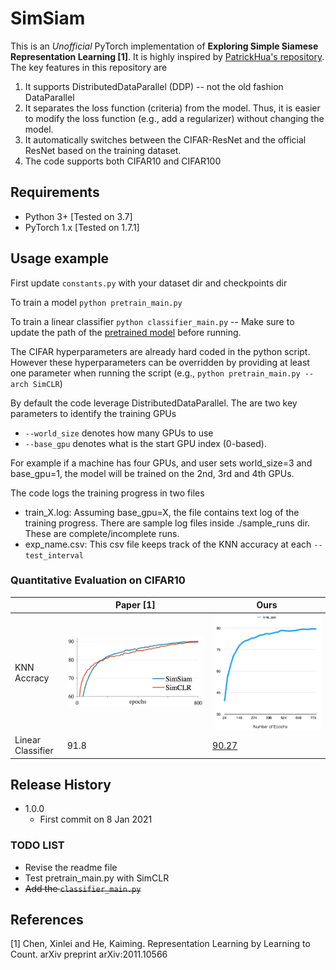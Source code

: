 # SimSiam
This is an _Unofficial_ PyTorch implementation of **Exploring Simple Siamese Representation Learning [1]**. It is highly inspired by [PatrickHua's repository](https://github.com/PatrickHua/SimSiam). The key features in this repository are

1. It supports DistributedDataParallel (DDP) -- not the old fashion DataParallel
2. It separates the loss function (criteria) from the model. Thus, it is easier to modify the loss function (e.g., add a regularizer) without changing the model.
3. It automatically switches between the CIFAR-ResNet and the official ResNet based on the training dataset.
4. The code supports both CIFAR10 and CIFAR100

## Requirements

* Python 3+ [Tested on 3.7]
* PyTorch 1.x [Tested on 1.7.1]


## Usage example

First update `constants.py` with your dataset dir and checkpoints dir

To train a model `python pretrain_main.py` 

To train a linear classifier `python classifier_main.py` -- Make sure to update the path of the [pretrained model](https://github.com/ahmdtaha/simsiam/blob/1975eb6749cc06d1df2a781b4ed9c234ad008c40/classifier_main.py#L107) before running.

The CIFAR hyperparameters are already hard coded in the python script. However these hyperparameters can be overridden by providing at least one parameter when running the script (e.g., `python pretrain_main.py --arch SimCLR`) 

By default the code leverage DistributedDataParallel. The are two key parameters to identify the training GPUs
* `--world_size` denotes how many GPUs to use
* `--base_gpu` denotes what is the start GPU index (0-based). 
  
For example if a machine has four GPUs, and user sets world_size=3 and base_gpu=1, the model will be trained on the 2nd, 3rd and 4th GPUs.

The code logs the training progress in two files

* train_X.log: Assuming base_gpu=X, the file contains text log of the training progress. There are sample log files inside ./sample_runs dir. These are complete/incomplete runs.
* exp_name.csv: This csv file keeps track of the KNN accuracy at each `--test_interval`

### Quantitative Evaluation on CIFAR10

|                   | Paper [1] | Ours |
|-------------------|------------|-------------|
|     KNN Accracy     |![](./imgs/paper.jpg)|![](./imgs/pretrain_phase.jpg)|
|     Linear Classifier     |91.8| [90.27](https://github.com/ahmdtaha/simsiam/blob/main/sample_runs/complete_linear_classifier_run.txt) |


## Release History
* 1.0.0
    * First commit on 8 Jan 2021

### TODO LIST
* Revise the readme file
* Test pretrain_main.py with SimCLR
* ~~Add the `classifier_main.py`~~

## References
[1] Chen, Xinlei and He, Kaiming. Representation Learning by Learning to Count. arXiv preprint arXiv:2011.10566 
